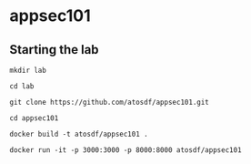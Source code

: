 # appsec101

## Starting the lab

```
mkdir lab

cd lab

git clone https://github.com/atosdf/appsec101.git

cd appsec101

docker build -t atosdf/appsec101 .

docker run -it -p 3000:3000 -p 8000:8000 atosdf/appsec101
```
